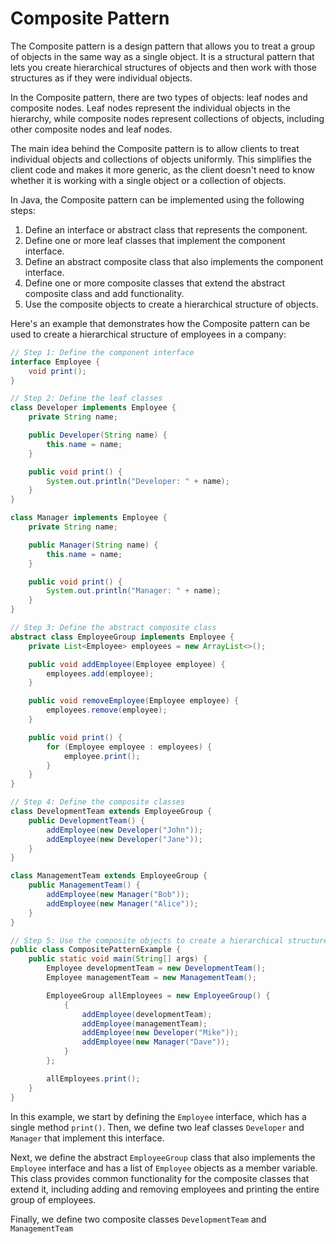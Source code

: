 # Composite Pattern
The Composite pattern is a design pattern that allows you to treat a group of objects in the same way as a single object. It is a structural pattern that lets you create hierarchical structures of objects and then work with those structures as if they were individual objects.

In the Composite pattern, there are two types of objects: leaf nodes and composite nodes. Leaf nodes represent the individual objects in the hierarchy, while composite nodes represent collections of objects, including other composite nodes and leaf nodes.

The main idea behind the Composite pattern is to allow clients to treat individual objects and collections of objects uniformly. This simplifies the client code and makes it more generic, as the client doesn't need to know whether it is working with a single object or a collection of objects.

In Java, the Composite pattern can be implemented using the following steps:

1.  Define an interface or abstract class that represents the component.
2.  Define one or more leaf classes that implement the component interface.
3.  Define an abstract composite class that also implements the component interface.
4.  Define one or more composite classes that extend the abstract composite class and add functionality.
5.  Use the composite objects to create a hierarchical structure of objects.

Here's an example that demonstrates how the Composite pattern can be used to create a hierarchical structure of employees in a company:
```java
// Step 1: Define the component interface
interface Employee {
    void print();
}

// Step 2: Define the leaf classes
class Developer implements Employee {
    private String name;

    public Developer(String name) {
        this.name = name;
    }

    public void print() {
        System.out.println("Developer: " + name);
    }
}

class Manager implements Employee {
    private String name;

    public Manager(String name) {
        this.name = name;
    }

    public void print() {
        System.out.println("Manager: " + name);
    }
}

// Step 3: Define the abstract composite class
abstract class EmployeeGroup implements Employee {
    private List<Employee> employees = new ArrayList<>();

    public void addEmployee(Employee employee) {
        employees.add(employee);
    }

    public void removeEmployee(Employee employee) {
        employees.remove(employee);
    }

    public void print() {
        for (Employee employee : employees) {
            employee.print();
        }
    }
}

// Step 4: Define the composite classes
class DevelopmentTeam extends EmployeeGroup {
    public DevelopmentTeam() {
        addEmployee(new Developer("John"));
        addEmployee(new Developer("Jane"));
    }
}

class ManagementTeam extends EmployeeGroup {
    public ManagementTeam() {
        addEmployee(new Manager("Bob"));
        addEmployee(new Manager("Alice"));
    }
}

// Step 5: Use the composite objects to create a hierarchical structure of objects
public class CompositePatternExample {
    public static void main(String[] args) {
        Employee developmentTeam = new DevelopmentTeam();
        Employee managementTeam = new ManagementTeam();

        EmployeeGroup allEmployees = new EmployeeGroup() {
            {
                addEmployee(developmentTeam);
                addEmployee(managementTeam);
                addEmployee(new Developer("Mike"));
                addEmployee(new Manager("Dave"));
            }
        };

        allEmployees.print();
    }
}
```
In this example, we start by defining the `Employee` interface, which has a single method `print()`. Then, we define two leaf classes `Developer` and `Manager` that implement this interface.

Next, we define the abstract `EmployeeGroup` class that also implements the `Employee` interface and has a list of `Employee` objects as a member variable. This class provides common functionality for the composite classes that extend it, including adding and removing employees and printing the entire group of employees.

Finally, we define two composite classes `DevelopmentTeam` and `ManagementTeam`